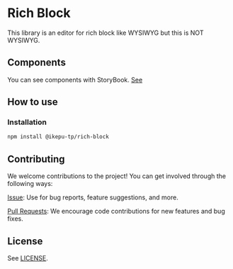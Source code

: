 # Rich Block

This library is an editor for rich block like WYSIWYG but this is NOT WYSIWYG.

## Components

You can see components with StoryBook. [See](https://ikepu-tp.github.io/rich-block)

## How to use

### Installation

```bash
npm install @ikepu-tp/rich-block
```

## Contributing

We welcome contributions to the project! You can get involved through the following ways:

[Issue](https://github.com/ikepu-tp/rich-block/issues): Use for bug reports, feature suggestions, and more.

[Pull Requests](https://github.com/ikepu-tp/rich-block/pulls): We encourage code contributions for new features and bug fixes.

## License

See [LICENSE](./LICENSE).
